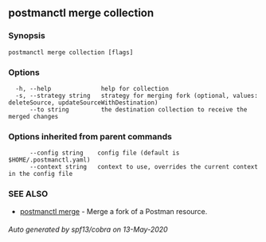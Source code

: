 ## postmanctl merge collection



### Synopsis



```
postmanctl merge collection [flags]
```

### Options

```
  -h, --help              help for collection
  -s, --strategy string   strategy for merging fork (optional, values: deleteSource, updateSourceWithDestination)
      --to string         the destination collection to receive the merged changes
```

### Options inherited from parent commands

```
      --config string    config file (default is $HOME/.postmanctl.yaml)
      --context string   context to use, overrides the current context in the config file
```

### SEE ALSO

* [postmanctl merge](postmanctl_merge.md)	 - Merge a fork of a Postman resource.

###### Auto generated by spf13/cobra on 13-May-2020
